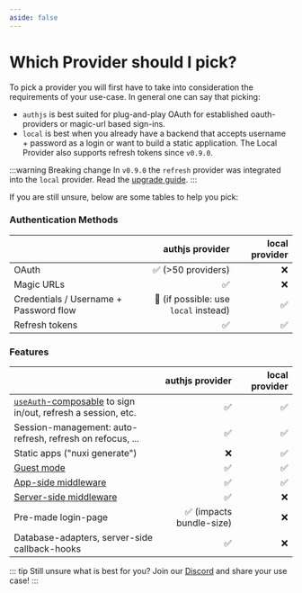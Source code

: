 ```yaml
---
aside: false
---
```


# Which Provider should I pick?

To pick a provider you will first have to take into consideration the requirements of your use-case. In general one can say that picking:

- `authjs` is best suited for plug-and-play OAuth for established oauth-providers or magic-url based sign-ins.
- `local` is best when you already have a backend that accepts username + password as a login or want to build a static application. The Local Provider also supports refresh tokens since `v0.9.0`.

:::warning Breaking change
In `v0.9.0` the `refresh` provider was integrated into the `local` provider. Read the [upgrade guide](/upgrade/version-0.9.0).
:::

If you are still unsure, below are some tables to help you pick:

### Authentication Methods

|                                                               |                      authjs provider   | local provider
|-----------------------------------------------------------    |-------------------------------------:  |---------------:
| OAuth                                                         |                    ✅ (>50 providers)  |     ❌
| Magic URLs                                                    |                                    ✅  |     ❌
| Credentials / Username + Password flow                        | 🚧 (if possible: use `local` instead)  |     ✅
| Refresh tokens                                                |                                    ✅  |     ✅

### Features

|                                                               |                       authjs provider  | local provider
|-----------------------------------------------------------    |-------------------------------------:  |------:
| [`useAuth`-composable](/guide/application-side/session-access) to sign in/out, refresh a session, etc.                                                                | ✅                                  | ✅
| Session-management: auto-refresh, refresh on refocus, ...         | ✅                                  | ✅
| Static apps ("nuxi generate")                                      | ❌                                 | ✅
| [Guest mode](/guide/application-side/protecting-pages#guest-mode) | ✅                                  | ✅
| [App-side middleware](/guide/application-side/protecting-pages)   | ✅                                  | ✅
| [Server-side middleware](/guide/authjs/server-side/session-access#endpoint-protection)                                      | ✅                                  | ❌
| Pre-made login-page                                               | ✅ (impacts bundle-size)            | ❌
| Database-adapters, server-side callback-hooks                     | ✅                                  | ❌

::: tip Still unsure what is best for you?
Join our [Discord](https://discord.gg/VzABbVsqAc) and share your use case!
:::
